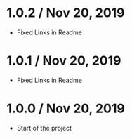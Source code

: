1.0.2 / Nov 20, 2019
==================
  * Fixed Links in Readme

1.0.1 / Nov 20, 2019
==================
  * Fixed Links in Readme

1.0.0 / Nov 20, 2019
==================
  * Start of the project